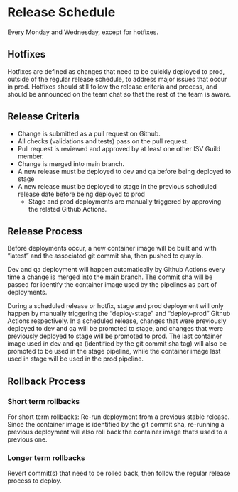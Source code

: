# Release Schedule

Every Monday and Wednesday, except for hotfixes.

## Hotfixes

Hotfixes are defined as changes that need to be quickly deployed to prod,
outside of the regular release schedule, to address major issues that occur
in prod. Hotfixes should still follow the release criteria and process,
and should be announced on the team chat so that the rest of the team is aware.

## Release Criteria

* Change is submitted as a pull request on Github.
* All checks (validations and tests) pass on the pull request.
* Pull request is reviewed and approved by at least one other ISV Guild member.
* Change is merged into main branch.
* A new release must be deployed to dev and qa before being deployed to stage
* A new release must be deployed to stage in the previous scheduled release
  date before being deployed to prod
  * Stage and prod deployments are manually triggered by approving
    the related Github Actions.

## Release Process

Before deployments occur, a new container image will be built and with “latest”
and the associated git commit sha, then pushed to quay.io.

Dev and qa deployment will happen automatically by Github Actions every time
a change is merged into the main branch. The commit sha will be passed for
identify the container image used by the pipelines as part of deployments.

During a scheduled release or hotfix, stage and prod deployment will only
happen by manually triggering the “deploy-stage” and “deploy-prod” Github
Actions respectively. In a scheduled release, changes that were previously
deployed to dev and qa will be promoted to stage, and changes that were
previously deployed to stage will be promoted to prod. The last container
image used in dev and qa (identified by the git commit sha tag) will also
be promoted to be used in the stage pipeline, while the container image last
used in stage will be used in the prod pipeline.

## Rollback Process

### Short term rollbacks

For short term rollbacks: Re-run deployment from a previous stable release.
Since the container image is identified by the git commit sha, re-running
a previous deployment will also roll back the container image that’s used
to a previous one.

### Longer term rollbacks

Revert commit(s) that need to be rolled back, then follow the regular release
process to deploy.
